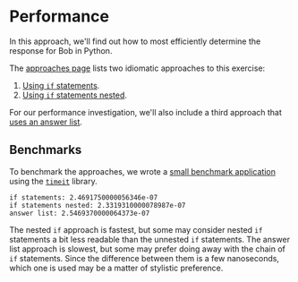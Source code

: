 # Performance

In this approach, we'll find out how to most efficiently determine the response for Bob in Python.

The [approaches page][approaches] lists two idiomatic approaches to this exercise:

1. [Using `if` statements][approach-if].
2. [Using `if` statements nested][approach-if-nested].

For our performance investigation, we'll also include a third approach that [uses an answer list][approach-answer-list].

## Benchmarks

To benchmark the approaches, we wrote a [small benchmark application][benchmark-application] using the [`timeit`][timeit] library.

```
if statements: 2.4691750000056346e-07
if statements nested: 2.3319310000078987e-07
answer list: 2.5469370000064373e-07
```

The nested `if` approach is fastest, but some may consider nested `if` statements a bit less readable than the unnested `if` statements.
The answer list approach is slowest, but some may prefer doing away with the chain of `if` statements.
Since the difference between them is a few nanoseconds, which one is used may be a matter of stylistic preference.

[approaches]: https://exercism.org/tracks/python/exercises/bob/approaches
[approach-if]: https://exercism.org/tracks/python/exercises/bob/approaches/if-statements
[approach-if-nested]: https://exercism.org/tracks/python/exercises/bob/approaches/if-statements-nested
[approach-answer-list]: https://exercism.org/tracks/python/exercises/bob/approaches/answer-list
[benchmark-application]: https://github.com/exercism/python/blob/main/exercises/practice/bob/.articles/performance/code/Benchmark.py
[timeit]: https://docs.python.org/3/library/timeit.html

